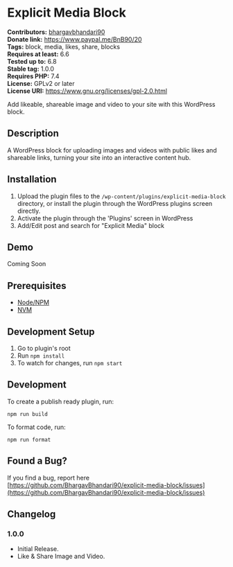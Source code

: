 # Explicit Media Block #
**Contributors:** [bhargavbhandari90](https://profiles.wordpress.org/bhargavbhandari90/)  
**Donate link:** https://www.paypal.me/BnB90/20  
**Tags:** block, media, likes, share, blocks  
**Requires at least:** 6.6  
**Tested up to:** 6.8  
**Stable tag:** 1.0.0  
**Requires PHP:** 7.4  
**License:** GPLv2 or later  
**License URI:** https://www.gnu.org/licenses/gpl-2.0.html  

Add likeable, shareable image and video to your site with this WordPress block.

## Description ##

A WordPress block for uploading images and videos with public likes and shareable links, turning your site into an interactive content hub.

## Installation ##

1. Upload the plugin files to the `/wp-content/plugins/explicit-media-block` directory, or install the plugin through the WordPress plugins screen directly.
2. Activate the plugin through the 'Plugins' screen in WordPress
3. Add/Edit post and search for "Explicit Media" block

## Demo
Coming Soon

## Prerequisites
- [Node/NPM](https://nodejs.org/en/download/)
- [NVM](https://github.com/nvm-sh/nvm)

## Development Setup
1. Go to plugin's root
2. Run `npm install`
5. To watch for changes, run `npm start`

## Development

To create a publish ready plugin, run:

	npm run build

To format code, run:

	npm run format


## Found a Bug? ##

If you find a bug, report here 
[https://github.com/BhargavBhandari90/explicit-media-block/issues](https://github.com/BhargavBhandari90/explicit-media-block/issues)

## Changelog ##

### 1.0.0 ###
* Initial Release.
* Like & Share Image and Video.
